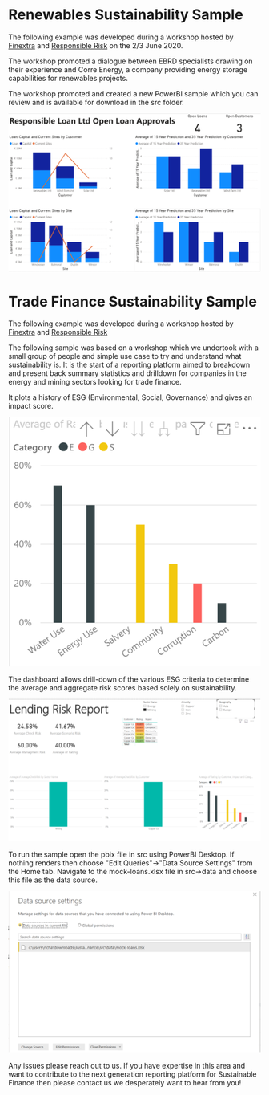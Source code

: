 # Renewables Sustainability Sample
The following example was developed during a workshop hosted by [Finextra](https://www.finextra.com "Finextra's Homepage") and [Responsible Risk](https://www.responsiblerisk.com/ "Responsible Risk Homepage") on the 2/3 June 2020. 

The workshop promoted a dialogue between EBRD specialists drawing on their experience and Corre Energy, a company providing energy storage capabilities for renewables projects.

The workshop promoted and created a new PowerBI sample which you can review and is available for download in the src folder.

![alt text](docs/renewables_risk_report.png "Renewables Risk Dashboard")

# Trade Finance Sustainability Sample
The following example was developed during a workshop hosted by [Finextra](https://www.finextra.com "Finextra's Homepage") and [Responsible Risk](https://www.responsiblerisk.com/ "Responsible Risk Homepage")

The following sample was based on a workshop which we undertook with a small group of people and simple use case to try and understand what sustainability is. It is the start of a reporting platform aimed to breakdown and present back summary statistics and drilldown for companies in the energy and mining sectors looking for trade finance. 

It plots a history of ESG (Environmental, Social, Governance) and gives an impact score.

![alt text](/docs/ESG.png "ESG")

The dashboard allows drill-down of the various ESG criteria to determine the average and aggregate risk scores based solely on sustainability.

![alt text](/docs/lending_risk_report.png "Risk Report")

To run the sample open the pbix file in src using PowerBI Desktop. If nothing renders then choose "Edit Queries"->"Data Source Settings" from the Home tab. Navigate to the mock-loans.xlsx file in src->data and choose this file as the data source.

![alt text](/docs/mock_loans.png "Mock Loans")

Any issues please reach out to us. If you have expertise in this area and want to contribute to the next generation reporting platform for Sustainable Finance then please contact us we desperately want to hear from you!
